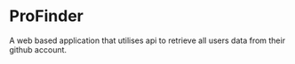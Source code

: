 # ProFinder
A web based application that utilises api to retrieve all users data from their github account.
